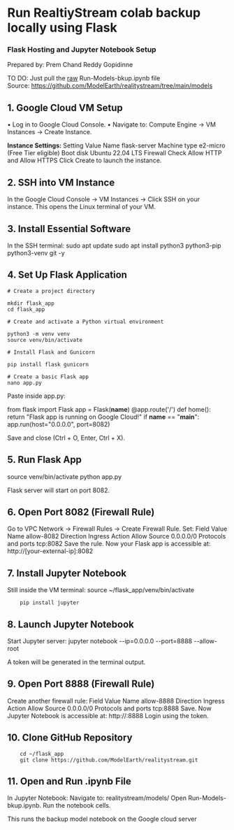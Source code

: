 # Run RealtiyStream colab backup locally using Flask

### Flask Hosting and Jupyter Notebook Setup

Prepared by: Prem Chand Reddy Gopidinne

TO DO: Just pull the [raw](https://raw.githubusercontent.com/ModelEarth/realitystream/refs/heads/main/models/Run-Models-bkup.ipynb) Run-Models-bkup.ipynb file  
Source: https://github.com/ModelEarth/realitystream/tree/main/models


## 1. Google Cloud VM Setup
• Log in to Google Cloud Console.
• Navigate to: Compute Engine → VM Instances → Create Instance.

**Instance Settings:**
Setting Value
Name flask-server
Machine type e2-micro (Free Tier eligible)
Boot disk Ubuntu 22.04 LTS
Firewall Check Allow HTTP and Allow HTTPS
Click Create to launch the instance.

## 2. SSH into VM Instance
In the Google Cloud Console → VM Instances → Click SSH on your instance.
This opens the Linux terminal of your VM.

## 3. Install Essential Software
In the SSH terminal:
sudo apt update
sudo apt install python3 python3-pip python3-venv git -y

## 4. Set Up Flask Application

	# Create a project directory

	mkdir flask_app
	cd flask_app

	# Create and activate a Python virtual environment

	python3 -m venv venv
	source venv/bin/activate

	# Install Flask and Gunicorn

	pip install flask gunicorn

	# Create a basic Flask app
	nano app.py

Paste inside app.py:

from flask import Flask
app = Flask(__name__)
@app.route('/')
def home():
return "Flask app is running on Google Cloud!"
if __name__ == "__main__":
app.run(host="0.0.0.0", port=8082)

Save and close (Ctrl + O, Enter, Ctrl + X).

## 5. Run Flask App
source venv/bin/activate
python app.py

Flask server will start on port 8082.

## 6. Open Port 8082 (Firewall Rule)

Go to VPC Network → Firewall Rules → Create Firewall Rule.
Set:
Field Value
Name allow-8082
Direction Ingress
Action Allow
Source 0.0.0.0/0
Protocols and ports tcp:8082
Save the rule.
Now your Flask app is accessible at:
http://[your-external-ip]:8082

## 7. Install Jupyter Notebook
Still inside the VM terminal:
source \~/flask_app/venv/bin/activate

		pip install jupyter

## 8. Launch Jupyter Notebook
Start Jupyter server:
jupyter notebook --ip=0.0.0.0 --port=8888 --allow-root

A token will be generated in the terminal output.

## 9. Open Port 8888 (Firewall Rule)
Create another firewall rule:
Field Value
Name allow-8888
Direction Ingress
Action Allow
Source 0.0.0.0/0
Protocols and ports tcp:8888
Save.
Now Jupyter Notebook is accessible at:
http://<your-external-ip>:8888
Login using the token.

## 10. Clone GitHub Repository

		cd ~/flask_app
		git clone https://github.com/ModelEarth/realitystream.git

## 11. Open and Run .ipynb File

In Jupyter Notebook:
Navigate to: realitystream/models/
Open Run-Models-bkup.ipynb.
Run the notebook cells.

This runs the backup model notebook on the Google cloud server